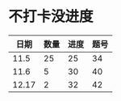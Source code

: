 # 不打卡没进度

| 日期  | 数量 | 进度 | 题号 |
| ----- | ---- | ---- | ---- |
| 11.5  | 25   | 25   | 34   |
| 11.6  | 5    | 30   | 40   |
| 12.17 | 2    | 32   | 42   |
